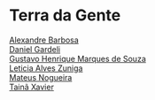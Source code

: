 # Terra da Gente
 
[Alexandre Barbosa](https://github.com/alebs10)<br>
[Daniel Gardeli](https://github.com/gardeli96)<br>
[Gustavo Henrique Marques de Souza](https://github.com/guhms1998)<br>
[Leticia Alves Zuniga](https://github.com/LeZuniga)<br>
[Mateus Nogueira](https://github.com/nogran)<br>
[Tainã Xavier](https://github.com/taaixsp)<br> 
